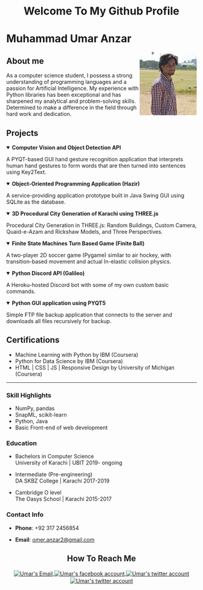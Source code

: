 <h1 align="center">Welcome To My Github Profile</h1>

# Muhammad Umar Anzar

<img align="right" width="30%" alt="my profile picture" src="images_icons/me.jpg">

## About me
As a computer science student, I possess a strong understanding of programming languages and a passion for Artificial Intelligence. My experience with Python libraries has been exceptional and has sharpened my analytical and problem-solving skills. Determined to make a difference in the field through hard work and dedication.

## Projects

<details open>
  <summary><b>Computer Vision and Object Detection API</b></summary>
  <p>A PYQT-based GUI hand gesture recognition application that interprets human hand gestures to form words that are then turned into sentences using Key2Text.</p>
</details>

<details open>
  <summary><b>Object-Oriented Programming Application (Hazir)</b></summary>
  <p>A service-providing application prototype built in Java Swing GUI using SQLite as the database.</p>
</details>

<details open>
  <summary><b>3D Procedural City Generation of Karachi using THREE.js </b></summary>
  <p>Procedural City Generation in THREE.js: Random Buildings, Custom Camera, Quaid-e-Azam and Rickshaw Models, and Three Perspectives.</p>
</details>

<details open>
  <summary><b>Finite State Machines Turn Based Game (Finite Ball)</b></summary>
  <p>A two-player 2D soccer game (Pygame) similar to air hockey, with transition-based movement and actual In-elastic collision physics.</p>
</details>

<details open>
  <summary><b>Python Discord API (Galileo)</b></summary>
  <p>A Heroku-hosted Discord bot with some of my own custom basic commands.</p>
</details>

<details open>
  <summary><b>Python GUI application using PYQT5</b></summary>
  <p>Simple FTP file backup application that connects to the server and downloads all files recursively for backup.</p>
</details>

## Certifications

- Machine Learning with Python by IBM (Coursera)
- Python for Data Science by IBM (Coursera)
- HTML | CSS | JS | Responsive Design by University of Michigan (Coursera)


<hr>

### Skill Highlights
- NumPy, pandas
- SnapML, scikit-learn 
- Python, Java
- Basic Front-end of web development

### Education
- Bachelors in Computer Science                                    
University of Karachi | UBIT
2019- ongoing

- Intermediate (Pre-engineering)         
DA SKBZ College | Karachi
2017-2019

- Cambridge O level                                   
The Oasys School | Karachi
2015-2017 



### Contact Info
- **Phone**: +92 317 2456854
- **Email**: omer.anzar2@gmail.com


  <!--
  **omer-anzar/omer-anzar** is a ✨ _special_ ✨ repository because its `README.md` (this file) appears on your GitHub profile.

  Here are some ideas to get you started:

  - 🔭 I’m currently working on ...
  - 🌱 I’m currently learning ...
  - 👯 I’m looking to collaborate on ...
  - 🤔 I’m looking for help with ...
  - 💬 Ask me about ...
  - 📫 How to reach me: ...
  - 😄 Pronouns: ...
  - ⚡ Fun fact: ...
  -->


<h2 align="center">How To Reach Me</h2>
<div align ="center">
  <a href="mailto:omer.anzar2@gmail.com" target="_blank" title="gmail">
    <image align="center" src="images_icons/gmail.png" width="7%" alt="Umar's Email">
  </a>
  <a href="https://www.facebook.com/omer.anzar.7/" target="_blank" title="facebook">
    <image align="center" src="images_icons/facebook-social-logo.png" width="7%" alt="Umar's facebook account">
  </a>
  <a href="https://twitter.com/paradox_omer" target="_blank" title="twitter">
    <image align="center" src="images_icons/twitter.png" width="7%" alt="Umar's twitter account">
  </a>
   <a  target="_blank" href="https://www.linkedin.com/in/umar-anzar" title="linkedin">
    <image align="center" src="images_icons/linkedin.png" width="7%" alt="Umar's twitter account">
  </a>  
</div>
